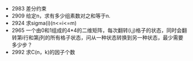 * 2983 差分约束
* 2909 给定n，求有多少组素数对之和等于n.
* 2924 求sigma(i)(n<=i<=m)
* 2965 一个由0和1组成的4*4的二维矩阵，每次翻转(i,j)格子的状态，同时会翻转第i行和第j列的所有格子状态，问从一种状态转换到另一种状态，最少需要多少步？
* 2992 求C(n，k)的因子个数

